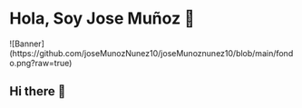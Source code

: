 <div aling="center">
<h1 aling= "Center">Hola, Soy Jose Muñoz 👋 </h1>
</div>
![Banner](https://github.com/joseMunozNunez10/joseMunoznunez10/blob/main/fondo.png?raw=true)




## Hi there 👋

<!--
**joseMunozNunez10/joseMunoznunez10** is a ✨ _special_ ✨ repository because its `README.md` (this file) appears on your GitHub profile.

Here are some ideas to get you started:

- 🔭 I’m currently working on ...
- 🌱 I’m currently learning ...
- 👯 I’m looking to collaborate on ...
- 🤔 I’m looking for help with ...
- 💬 Ask me about ...
- 📫 How to reach me: ...
- 😄 Pronouns: ...
- ⚡ Fun fact: ...
-->

